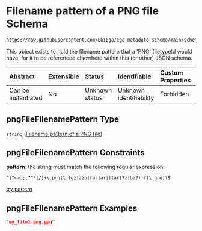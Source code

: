 # Filename pattern of a PNG file Schema

```txt
https://raw.githubusercontent.com/EbiEga/ega-metadata-schema/main/schemas/EGA.common-definitions.json#/definitions/pngFileFilenamePattern
```

This object exists to hold the filename pattern that a 'PNG' filetypeId would have, for it to be referenced elsewhere within this (or other) JSON schema.

| Abstract            | Extensible | Status         | Identifiable            | Custom Properties | Additional Properties | Access Restrictions | Defined In                                                                                           |
| :------------------ | :--------- | :------------- | :---------------------- | :---------------- | :-------------------- | :------------------ | :--------------------------------------------------------------------------------------------------- |
| Can be instantiated | No         | Unknown status | Unknown identifiability | Forbidden         | Allowed               | none                | [EGA.common-definitions.json\*](../../../schemas/EGA.common-definitions.json "open original schema") |

## pngFileFilenamePattern Type

`string` ([Filename pattern of a PNG file](ega-12-definitions-filename-pattern-of-a-png-file.md))

## pngFileFilenamePattern Constraints

**pattern**: the string must match the following regular expression:&#x20;

```regexp
^[^<>:;,?"*|/]+\.png(\.(gz|zip|rar|arj|tar|7z|bz2))?(\.gpg)?$
```

[try pattern](https://regexr.com/?expression=%5E%5B%5E%3C%3E%3A%3B%2C%3F%22*%7C%2F%5D%2B%5C.png\(%5C.\(gz%7Czip%7Crar%7Carj%7Ctar%7C7z%7Cbz2\)\)%3F\(%5C.gpg\)%3F%24 "try regular expression with regexr.com")

## pngFileFilenamePattern Examples

```json
"my_file1.png.gpg"
```
